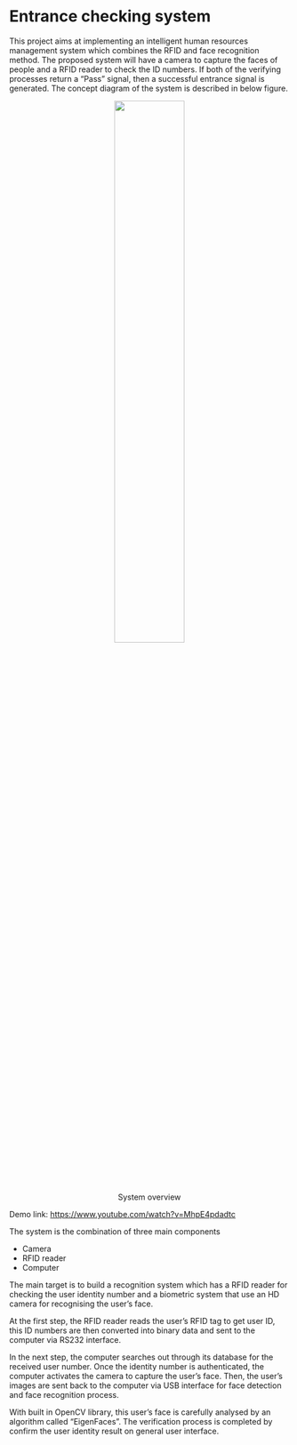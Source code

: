 # Entrance checking system
This project aims at implementing an intelligent human resources management system which combines the RFID and face recognition method. The proposed system will have a camera to capture the faces of people and a RFID reader to check the ID numbers. If both of the verifying processes return a “Pass” signal, then a successful entrance signal is generated. The concept diagram of the system is described in below figure.

<p align="center">
    <image src="./images/system_overview.png" width="50%">
    <div align="center">System overview</div>
</p>

Demo link: https://www.youtube.com/watch?v=MhpE4pdadtc

The system is the combination of three main components
* Camera
* RFID reader
* Computer


The main target is to build a recognition system which has a RFID reader for checking the user identity number and a biometric system that use an HD camera for recognising the user’s face. 

At the first step, the RFID reader reads the user’s RFID tag to get user ID, this ID numbers are then converted into binary data and sent to the computer via RS232 interface. 

In the next step, the computer searches out through its database for the received user number. Once the identity number is authenticated, the computer activates the camera to capture the user’s face. Then, the user’s images are sent back to the computer via USB interface for face detection and face recognition process. 

With built in OpenCV library, this user’s face is carefully analysed by an algorithm called “EigenFaces”. The verification process is completed by confirm the user identity result on general user interface.
